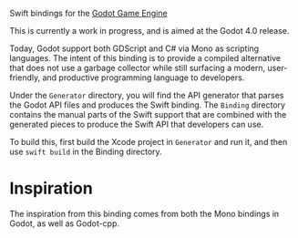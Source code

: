 
Swift bindings for the [Godot Game Engine](https://godotengine.org)

This is currently a work in progress, and is aimed at the Godot 4.0
release.

Today, Godot support both GDScript and C# via Mono as scripting
languages.  The intent of this binding is to provide a compiled
alternative that does not use a garbage collector while still
surfacing a modern, user-friendly, and productive programming language
to developers.

Under the `Generator` directory, you will find the API generator that
parses the Godot API files and produces the Swift binding.  The
`Binding` directory contains the manual parts of the Swift support
that are combined with the generated pieces to produce the Swift API
that developers can use.

To build this, first build the Xcode project in `Generator` and run it,
and then use `swift build` in the Binding directory.

# Inspiration

The inspiration from this binding comes from both the Mono bindings
in Godot, as well as Godot-cpp.